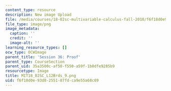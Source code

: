 ```yaml
---
content_type: resource
description: New image Upload
file: /media/courses/18-02sc-multivariable-calculus-fall-2010/f6f18d0e93d8255187fdca9e55a68c69_MIT18_02SC_L12Brds_9.png
file_type: image/png
image_metadata:
  caption: ''
  credit: ''
  image-alt: ''
learning_resource_types: []
ocw_type: OCWImage
parent_title: 'Session 36: Proof'
parent_type: CourseSection
parent_uid: 35a3500c-af50-f550-a59f-1b0dfe9285b9
resourcetype: Image
title: MIT18_02SC_L12Brds_9.png
uid: f6f18d0e-93d8-2551-87fd-ca9e55a68c69
---
```

